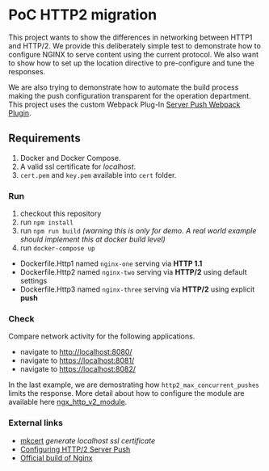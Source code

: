 # PoC HTTP2 migration

This project wants to show the differences in networking between HTTP1 and HTTP/2. We provide this deliberately simple test to demonstrate how to configure NGINX to serve content using the current protocol. We also want to show how to set up the location directive to pre-configure and tune the responses.

We are also trying to demonstrate how to automate the build process making the push configuration transparent for the operation department.
This project uses the custom Webpack Plug-In [Server Push Webpack Plugin](https://github.com/efureev/webpack-plugin-server-push).

## Requirements

1. Docker and Docker Compose.
2. A valid ssl certificate for _localhost_.
3. `cert.pem` and `key.pem` available into `cert` folder.

### Run

1. checkout this repository
2. run `npm install`
3. run `npm run build` _(warning this is only for demo. A real world example should implement this at docker build level)_
4. run `docker-compose up`

 - Dockerfile.Http1 named `nginx-one` serving via **HTTP 1.1**
 - Dockerfile.Http2 named `nginx-two` serving via **HTTP/2** using default settings
 - Dockerfile.Http3 named `nginx-three` serving via **HTTP/2** using explicit **push**

### Check

Compare network activity for the following applications.

- navigate to [http://localhost:8080/](http://localhost:8080/)
- navigate to [https://localhost:8081/](http://localhost:8081/)
- navigate to [https://localhost:8082/](http://localhost:8082/)

In the last example, we are demostrating how `http2_max_concurrent_pushes` limits the response. More detail about how to configure the module are available here [ngx_http_v2_module](http://nginx.org/en/docs/http/ngx_http_v2_module.html).


### External links
 - [mkcert](https://github.com/FiloSottile/mkcert) _generate localhost ssl certificate_
 - [Configuring HTTP/2 Server Push](https://www.nginx.com/blog/nginx-1-13-9-http2-server-push/#configuring)
 - [Official build of Nginx](https://hub.docker.com/_/nginx)

